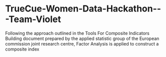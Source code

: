 # TrueCue-Women-Data-Hackathon---Team-Violet
Following the approach outlined in the Tools For Composite Indicators Building document prepared by the applied statistic group of the European commission joint research centre, Factor Analysis is applied to construct a composite index 
